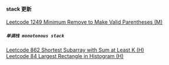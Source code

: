 #### stack 更新

[Leetcode 1249 Minimum Remove to Make Valid Parentheses (M)](https://github.com/zjkang/ds_algorithm/blob/main/python/stack/leetcode_1249_minimum_remove_to_make_valid_parentheses.py)

##### `单调栈 monotonous stack`

[Leetcode 862 Shortest Subarray with Sum at Least K (H)](https://github.com/zjkang/ds_algorithm/blob/main/python/stack/leetcode_0862_shortest_subarray_with_sum%20at_least_k.py)\
[Leetcode 84 Largest Rectangle in Histogram (H)](https://github.com/zjkang/ds_algorithm/blob/main/python/stack/leetcode_0084_largest_rectangle_in_histogram.py)
